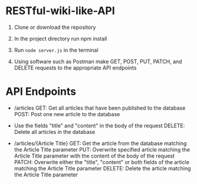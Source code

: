 # RESTful-wiki-like-API

1. Clone or download the repository

2. In the project directory run npm install

3. Run `node server.js` in the terminal

4. Using software such as Postman make GET, POST, PUT, PATCH, and DELETE requests to the appropriate API endpoints

# API Endpoints

 - /articles
 GET: Get all articles that have been published to the database
 POST: Post one new article to the database
 - Use the fields "title" and "content" in the body of the request
 DELETE: Delete all articles in the database
 
 - /articles/{Article Title}
 GET: Get the article from the database matching the Article Title parameter
 PUT: Overwrite specified article matching the Article Title parameter with the content of the body of the request
 PATCH: Overwrite either the "title", "content" or both fields of the article matching the Article Title parameter
 DELETE: Delete the article matching the Article Title parameter
